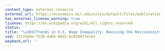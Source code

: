 ```yaml
---
content_type: external-resource
external_url: https://economics.mit.edu/sites/default/files/publications/trends%20in%20us%20wage%202008.pdf
has_external_license_warning: true
license: https://en.wikipedia.org/wiki/All_rights_reserved
status: ''
title: "\u201CTrends in U.S. Wage Inequality: Revising the Revisionists.\u201D (PDF)"
uid: 12c7edde-f538-4abb-80d1-6c8589ffecb3
wayback_url: ''
---
```

